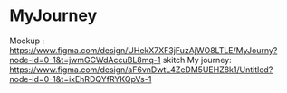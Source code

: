 # MyJourney
Mockup :
https://www.figma.com/design/UHekX7XF3jFuzAjWO8LTLE/MyJourny?node-id=0-1&t=jwmGCWdAccuBL8mq-1
skitch My journey:
https://www.figma.com/design/aF6vnDwtL4ZeDM5UEHZ8k1/Untitled?node-id=0-1&t=ixEhRDQYfRYKQpVs-1